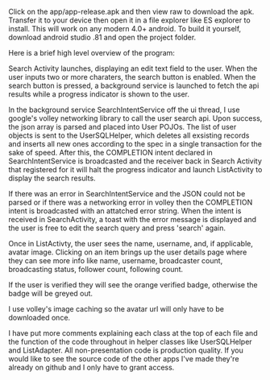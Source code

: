 Click on the app/app-release.apk and then view raw to download the apk. Transfer it to your device then open it in a file explorer like ES explorer to install. This will work on any modern 4.0+ android. To build it yourself, download android studio .81 and open the project folder.

Here is a brief high level overview of the program:

Search Activity launches, displaying an edit text field to the user. When the user inputs two or more charaters, the search button is enabled. When the search button is pressed, a background service is launched to fetch the api results while a progress indicator is shown to the user.

In the background service SearchIntentService off the ui thread, I use google's volley networking library to call the user search api. Upon success, the json array is parsed and placed into User POJOs. The list of user objects is sent to the UserSQLHelper, which deletes all exsisting records and inserts all new ones according to the spec in a single transaction for the sake of speed. After this, the COMPLETION intent declared in SearchIntentService is broadcasted and the receiver back in Search Activity that registered for it will halt the progress indicator and launch ListActivity to display the search results.

If there was an error in SearchIntentService and the JSON could not be parsed or if there was a networking error in volley then the COMPLETION intent is broadcasted with an attatched error string. When the intent is received in SearchActivity, a toast with the error message is displayed and the user is free to edit the search query and press 'search' again.

Once in ListActivty, the user sees the name, username, and, if applicable, avatar image. Clicking on an item brings up the user details page where they can see more info like name, username, broadcaster count, broadcasting status, follower count, following count.

If the user is verified they will see the orange verified badge, otherwise the badge will be greyed out.

I use volley's image caching so the avatar url will only have to be downloaded once.

I have put more comments explaining each class at the top of each file and the function of the code throughout in helper classes like UserSQLHelper and ListAdapter. All non-presentation code is production quality. If you would like to see the source code of the other apps I've made they're already on github and I only have to grant access.
